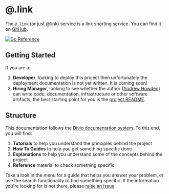 # @.link

The `@.link` (or just @link) service is a link shorting service. You can find it
on [GitHub](https://github.com/andrewhowdencom/x40.link).

[![Go Reference](https://pkg.go.dev/badge/github.com/andrewhowdencom/x40.link.svg)](https://pkg.go.dev/github.com/andrewhowdencom/x40.link)

## Getting Started

If you are a:

1. **Developer**, looking to deploy this project then unfortunately the deployment documentation is not yet written.
   It is coming soon! 
2. **Hiring Manager**, looking to see whether the author ([Andrew Howden](https://www.linkedin.com/in/andrewhowdencom/))
   can write code, documentation, infrastructure or other software artifacts, the best starting point for you is the
   [project README](https://github.com/andrewhowdencom/x40.link).

## Structure

This documentation follows the [Divio documentation system](https://documentation.divio.com/). To this end, you will find:

1. **Tutorials** to help you understand the principles behind the project
2. **How To Guides** to help you get something specific done
3. **Explanations** to help you understand some of the concepts behind the project
4. **Reference** material to check something specific

Take a look in the menu for a guide that helps you answer your problem, or use the search functionality to find something
specific. If the information you're looking for is not there, please
[raise an issue](https://github.com/andrewhowdencom/x40.link/issues/new)
